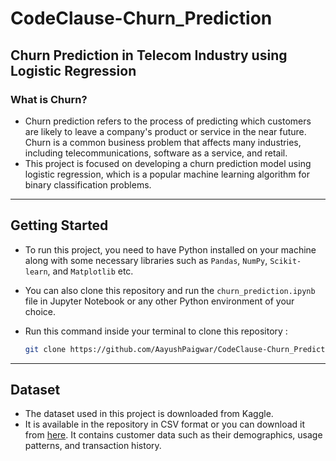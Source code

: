 # CodeClause-Churn_Prediction
Churn Prediction in Telecom Industry using Logistic Regression
----------------

### What is Churn?
- Churn prediction refers to the process of predicting which customers are likely to leave a company's product or service in the near future. Churn is a common business problem that affects many industries, including telecommunications, software as a service, and retail.
- This project is focused on developing a churn prediction model using logistic regression, which is a popular machine learning algorithm for binary classification problems.
-----------------
## Getting Started

- To run this project, you need to have Python installed on your machine along with some necessary libraries such as `Pandas`, `NumPy`, `Scikit-learn`, and `Matplotlib` etc.
- You can also clone this repository and run the `churn_prediction.ipynb` file in Jupyter Notebook or any other Python environment of your choice.
- Run this command inside your terminal to clone this repository :

    ```bash
    git clone https://github.com/AayushPaigwar/CodeClause-Churn_Prediction.git
    ```
------------------

## Dataset
- The dataset used in this project is downloaded from Kaggle.
- It is available in the repository in CSV format or you can download it from [here](https://www.kaggle.com/datasets/blastchar/telco-customer-churn/download?datasetVersionNumber=1). It contains customer data such as their demographics, usage patterns, and transaction history.

